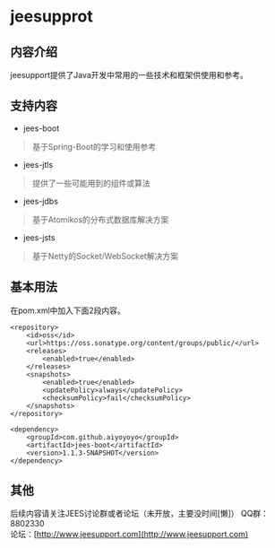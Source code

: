 # jeesupprot

## 内容介绍
jeesupport提供了Java开发中常用的一些技术和框架供使用和参考。
## 支持内容
* jees-boot 
> 基于Spring-Boot的学习和使用参考  
* jees-jtls
> 提供了一些可能用到的组件或算法
* jees-jdbs
> 基于Atomikos的分布式数据库解决方案
* jees-jsts
> 基于Netty的Socket/WebSocket解决方案

## 基本用法
在pom.xml中加入下面2段内容。
```
<repository>
    <id>oss</id>
    <url>https://oss.sonatype.org/content/groups/public/</url>
    <releases>
        <enabled>true</enabled>
    </releases>
    <snapshots>
        <enabled>true</enabled>
        <updatePolicy>always</updatePolicy>
        <checksumPolicy>fail</checksumPolicy>
    </snapshots>
</repository>
```
```
<dependency>
	<groupId>com.github.aiyoyoyo</groupId>
	<artifactId>jees-boot</artifactId>
	<version>1.1.3-SNAPSHOT</version>
</dependency>
```
## 其他
后续内容请关注JEES讨论群或者论坛（未开放，主要没时间[懒]） 
QQ群：8802330  
论坛：[http://www.jeesupport.com](http://www.jeesupport.com)

